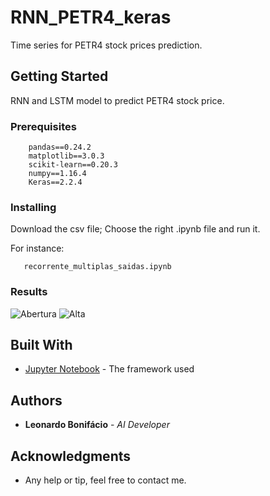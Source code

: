 # RNN_PETR4_keras
Time series for PETR4 stock prices prediction.

## Getting Started

RNN and LSTM model to predict PETR4 stock price.

### Prerequisites

```
    pandas==0.24.2
    matplotlib==3.0.3
    scikit-learn==0.20.3
    numpy==1.16.4
    Keras==2.2.4
```

### Installing

Download the csv file;
Choose the right .ipynb file and run it.

For instance:
```
   recorrente_multiplas_saidas.ipynb 
```
### Results

![Abertura](https://user-images.githubusercontent.com/42444599/53307592-d0b0f600-3878-11e9-816e-e0fa1eb906a4.png)
![Alta](https://user-images.githubusercontent.com/42444599/53307591-cf7fc900-3878-11e9-9f33-1dac135a1da2.png)

## Built With

* [Jupyter Notebook](https://jupyter.org/) - The framework used


## Authors

* **Leonardo Bonifácio** - *AI Developer*


## Acknowledgments

* Any help or tip, feel free to contact me.
